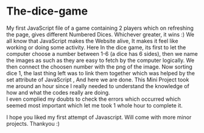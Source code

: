 # The-dice-game
My first JavaScript file of a game containing 2 players which on refreshing the page, gives different Numbered Dices. Whichever greater, it wins :)
We all know that JavaScript makes the Website alive, It makes it feel like working or doing some activity. 
Here In the dice game, its first to let the computer choose a number between 1-6 (a dice has 6 sides), then we name the images as such as they are easy to fetch  by the computer logically. We then connect the choosen number with the png of the image. Now sorting dice 1, the last thing left was to link them together which was helped by the set attribute of JavaScript , And here we are done.
This Mini Project took me around an hour since I really needed to understand the knowledge of how and what the codes really are doing.  
I even complied my doubts to check the errors which occurred which seemed most important which let me took 1 whole hour to complete it. 

I hope you liked my first attempt of Javascript.
Will come with more minor projects. 
Thankyou :) 

